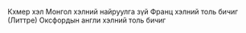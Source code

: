 Кхмер хэл
Монгол хэлний найруулга зүй
Франц хэлний толь бичиг (Литтре)
Оксфордын англи хэлний толь бичиг
